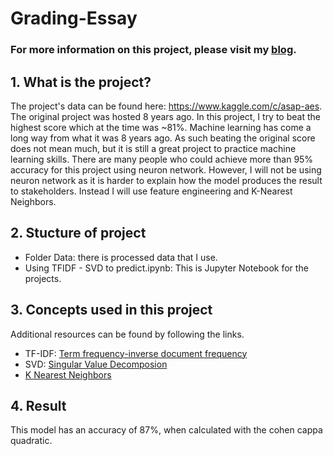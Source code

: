 # Grading-Essay
### For more information on this project, please visit my [blog](https://medium.com/@bui.quoc.vinh.2010/nlp-automatic-essay-grading-using-tf-idf-svd-and-k-nearest-neighbors-classifiers-by-vinh-bui-1b2c0b1e1a4a).

## 1. What is the project?
The project's data can be found here: https://www.kaggle.com/c/asap-aes. The original project was hosted 8 years ago. In this project, I try to beat the highest score which at the time was ~81%. Machine learning has come a long way from what it was 8 years ago. As such beating the original score does not mean much, but it is still a great project to practice machine learning skills. There are many people who could achieve more than 95% accuracy for this project using neuron network. However, I will not be using neuron network as it is harder to explain how the model produces the result to stakeholders. Instead I will use feature engineering and K-Nearest Neighbors.
## 2. Stucture of project
 - Folder Data: there is processed data that I use.
 - Using TFIDF - SVD to predict.ipynb: This is Jupyter Notebook for the projects.
## 3. Concepts used in this project
 Additional resources can be found by following the links.
 - TF-IDF: [Term frequency-inverse document frequency](http://www.tfidf.com/)
 - SVD: [Singular Value Decomposion](https://scikit-learn.org/stable/modules/generated/sklearn.decomposition.TruncatedSVD.html)
 - [K Nearest Neighbors](https://scikit-learn.org/stable/modules/generated/sklearn.neighbors.NearestNeighbors.html?highlight=nearestneighbor#sklearn.neighbors.NearestNeighbors) 
## 4. Result
This model has an accuracy of 87%, when calculated with the cohen cappa quadratic.
